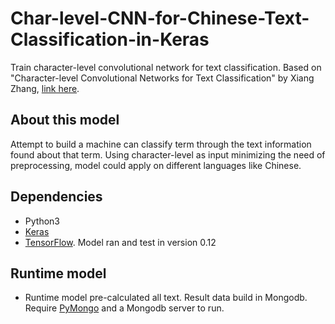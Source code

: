 # Char-level-CNN-for-Chinese-Text-Classification-in-Keras

Train character-level convolutional network for text classification. Based on "Character-level Convolutional Networks for Text Classification" by Xiang Zhang, [link here](https://arxiv.org/abs/1509.01626).

## About this model

Attempt to build a machine can classify term through the text information found about that term. Using character-level as input minimizing the need of preprocessing, model could apply on different languages like Chinese.

## Dependencies

* Python3
* [Keras](http://keras.io/)
* [TensorFlow](https://www.tensorflow.org). Model ran and test in version 0.12

## Runtime model

* Runtime model pre-calculated all text. Result data build in Mongodb. Require [PyMongo](https://api.mongodb.com/python/current/) and a Mongodb server to run.
